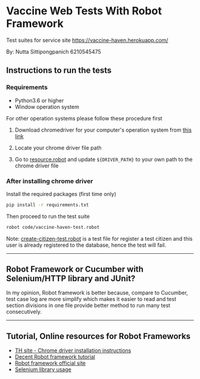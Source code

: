 # Vaccine Web Tests With Robot Framework

Test suites for service site https://vaccine-haven.herokuapp.com/

By: Nutta Sittipongpanich 6210545475

## Instructions to run the tests

### Requirements

- Python3.6 or higher
- Window operation system

For other operation systems please follow these procedure first
1. Download chromedriver for your computer's operation system from [this link](https://sites.google.com/chromium.org/driver/home)

2. Locate your chrome driver file path

3. Go to [resource.robot](code/resource.robot) and update `${DRIVER_PATH}` to your own path to the chrome driver file

### After installing chrome driver

Install the required packages (first time only)

```bash
pip install -r requirements.txt
```

Then proceed to run the test suite
 
```bash
robot code/vaccine-haven-test.robot
```
Note: [create-citizen-test.robot](code/create-citizen-test.robot) is a test file for register a test citizen and this user is already registered to the database, hence the test will fail.

---

## Robot Framework or Cucumber with Selenium/HTTP library and JUnit?

In my opinion, Robot framework is better because, compare to Cucumber, test case log are more simplify which makes it easier to read and test section divisions in one file provide better method to run many test consecutively.

---

## Tutorial, Online resources for Robot Frameworks

- [TH site - Chrome driver installation instructions](https://tanjai.me/note-%E0%B8%A7%E0%B8%B4%E0%B8%98%E0%B8%B5%E0%B8%95%E0%B8%B4%E0%B8%94%E0%B8%95%E0%B8%B1%E0%B9%89%E0%B8%87-chrome-driver-%E0%B9%80%E0%B8%9E%E0%B8%B7%E0%B9%88%E0%B8%AD%E0%B9%83%E0%B8%8A%E0%B9%89%E0%B8%81%E0%B8%B1%E0%B8%9A-robot-framework-a1303eca0ee3)
- [Decent Robot framework tutorial](https://www.edureka.co/blog/robot-framework-tutorial/)
- [Robot framework official site](https://robotframework.org/)
- [Selenium library usage](https://robotframework.org/SeleniumLibrary/#usage)
